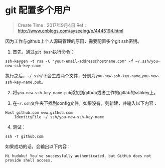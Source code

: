 
# git 配置多个用户

> Create Time : 2017年9月4日 Ref : http://www.cnblogs.com/ayseeing/p/4445194.html

因为工作与github上个人源码管理的原因，需要配置多个git ssh密钥。

1. 首先，通过`git bash`执行命令：

```shell
ssh-keygen -t rsa -C "your-email-address@hostname.com" -f ~/.ssh/you-new-ssh-key-name
```

执行之后，`~/.ssh/`下会生成两个文件，分别为`you-new-ssh-key-name`,`you-new-ssh-key-name.pub`。

2. 将`you-new-ssh-key-name.pub`添加到github或者工作的gitlab的sshkey上。

3. 在`~/.ssh`文件夹下找到config文件，如果没有，则新建，并输入以下内容：

```
Host github.com www.github.com
    IdentityFile ~/.ssh/you-new-ssh-key-name
```

4. 测试：

```
ssh -T github.com
```

如果成功的话，会输出以下内容：

```
Hi huduku! You've successfully authenticated, but GitHub does not provide shell access.
```



